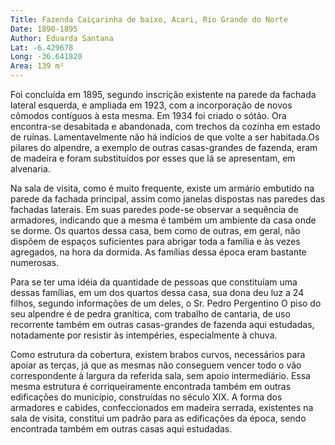 ```yaml
---
Title: Fazenda Caiçarinha de baixo, Acari, Rio Grande do Norte
Date: 1890-1895
Author: Eduarda Santana
Lat: -6.429678
Long: -36.641820
Area: 139 m²
---
```


Foi concluída em 1895, segundo inscrição existente na parede da fachada lateral esquerda, e ampliada em 1923, com a incorporação de novos cômodos contíguos à esta mesma. Em 1934 foi criado o sótão. Ora encontra-se desabitada e abandonada, com trechos da cozinha em estado de ruínas. Lamentavelmente não há indícios de que volte a ser habitada.Os pilares do alpendre, a exemplo de outras casas-grandes de fazenda, eram de madeira e foram substituídos por esses que lá se apresentam, em alvenaria.

Na sala de visita, como é muito frequente, existe um armário embutido na parede da fachada principal, assim como janelas dispostas nas paredes das fachadas laterais. Em suas paredes pode-se observar a sequência de armadores, indicando que a mesma é também um ambiente da casa onde se dorme. Os quartos dessa casa, bem como de outras, em geral, não dispõem de espaços suficientes para abrigar toda a família e às vezes agregados, na hora da dormida. As famílias dessa época eram bastante numerosas.

Para se ter uma idéia da quantidade de pessoas que constituíam uma dessas famílias, em um dos quartos dessa casa, sua dona deu luz a 24 filhos, segundo informações de um deles, o Sr. Pedro Pergentino O piso do seu alpendre é de pedra granítica, com trabalho de cantaria, de uso recorrente também em outras casas-grandes de fazenda aqui estudadas, notadamente por resistir às intempéries, especialmente à chuva.

Como estrutura da cobertura, existem brabos curvos, necessários para apoiar as terças, já que as mesmas não conseguem vencer todo o vão correspondente à largura da referida sala, sem apoio intermediário. Essa mesma estrutura é corriqueiramente encontrada também em outras edificações do município, construídas no século XIX. A forma dos armadores e cabides, confeccionados em madeira serrada, existentes na sala de visita, constitui um padrão para as edificações da época, sendo encontrada também em outras casas aqui estudadas.
